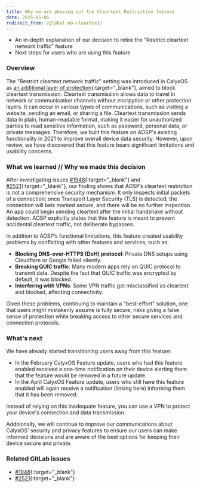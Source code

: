 ```yaml
---
title: Why we are phasing out the Cleartext Restriction feature
date: 2025-05-06
redirect_from: /global-no-cleartext/
---
```


* An in-depth explanation of our decision to retire the "Restrict cleartext network traffic" feature
* Next steps for users who are using this feature

### Overview

The "Restrict cleartext network traffic" setting was introduced in CalyxOS as [an additional layer of protection](/news/2021/04/08/big-april-update/){:target="_blank"},
aimed to block cleartext transmission. Cleartext transmission allows data to travel in network or communication channels without encrpytion or other protection layers.
It can occur in various types of communications, such as visiting a website, sending an email, or sharing a file.
Cleartext transmission sends data in plain, human-readable format, making it easier for unauthorized parties to read sensitive information, such as password, personal data, or private messages.
Therefore, we bulit this feature on AOSP's existing functionality in 2021 to improve overall device data security.
However, upon review, we have discovered that this feature bears significant limitations and usability concerns.

### What we learned // Why we made this decision

After investigating issues [#1948](https://gitlab.com/CalyxOS/calyxos/-/issues/1948){:target="_blank"} and [#2521](https://gitlab.com/CalyxOS/calyxos/-/issues/2521){:target="_blank"},
 our finding shows that AOSP’s cleartext restriction is not a comprehensive security mechanism.
It only inspects initial packets of a connection; once Transport Layer Security (TLS) is detected, the connection will beis marked secure, and there will be no further inspection.
An app could begin sending cleartext after the initial handshake without detection.
AOSP explicitly states that this feature is meant to prevent accidental cleartext traffic, not deliberate bypasses.


In addition to AOSP’s functional limitations, this feature created usability problems by conflicting with other features and services, such as:
* **Blocking DNS-over-HTTPS (DoH) protocol**: Private DNS setups using Cloudflare or Google failed silently.
* **Breaking QUIC traffic**: Many modern apps rely on QUIC protocol to transmit data. Despite the fact that QUIC traffic was encrypted by default, it was blocked.
* **Interfering with VPNs**: Some VPN traffic got misclassified as cleartext and blocked, affecting connectivity.

Given these problems, continuing to maintain a "best-effort" solution, one that users might mistakenly assume is fully secure,
 risks giving a false sense of protection while breaking access to other secure services and connection protocols.

### What's next

We have already started transitioning users away from this feature:
* In the February CalyxOS Feature update, users who had this feature enabled received a one-time notification on their device alerting them that the feature would be removed in a future update.
* In the April CalyxOS Feature update, users who still have this feature enabled will again receive a notification (linking here) informing them that it has been removed.

Instead of relying on this inadequate feature, you can use a VPN to protect your device's connection and data transmission.

Additionally, we will continue to improve our communications about CalyxOS' security and privacy features to ensure our users can make informed decisions and are aware of the best options for keeping their device secure and private.

### Related GitLab issues
* [#1948](https://gitlab.com/CalyxOS/calyxos/-/issues/1948){:target="_blank"} 
* [#2521](https://gitlab.com/CalyxOS/calyxos/-/issues/2521){:target="_blank"} 